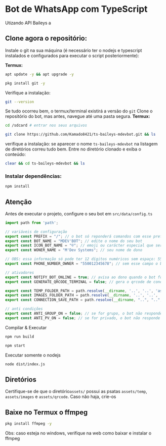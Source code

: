 # Bot de WhatsApp com TypeScript

Utizando API Baileys[](https://) a

## Clone agora o repositório:

Instale o git na sua máquina (é necessário ter o nodejs e typescript instalados e configurados para executar o script posteriormente):

**Termux:**

```bash
apt update -y && apt upgrade -y
```

```bash
pkg install git -y
```

Verifique a instalação:

```bash
git --version
```

Se tudo ocorreu bem, o termux/terminal existirá a versão do `git`
Clone o repositório do bot, mas antes, navegue até uma pasta segura.
**Termux:**

```bash
cd /sdcard # entrar nos seus arquivos
```

```bash
git clone https://github.com/Kamado8421/ts-baileys-mdevbot.git && ls
```

verifique a instalação: se aparecer o nome `ts-baileys-mdevbot` na listagem de diretórios correu tudo bem. Entre no diretório clonado e exiba o conteúdo:

```bash
clear && cd ts-baileys-mdevbot && ls
```

### Instalar dependências:

````bash
npm install
````

## Atenção

Antes de executar o projeto, configure o seu bot em `src/data/config.ts`

```typescript
import path from 'path';

// variáveis de configuração
export const PREFIX = "/"; // o bot só reponderá comandos com esse prefixo
export const BOT_NAME = "MDEV'BOT"; // edite o nome do seu bot
export const ICON_BOT_NAME = "©"; // emoji ou carácter especial que será exibido antes do nome do bot
export const WONER_NAME = "M'Dev Systems"; // seu nome de dono

// OBS: essa informação só pode ter 12 dígitos numéricos sem espaço: 55 + DDD + NÚMERO SEM O 9 inicial
export const PHONE_NUMBER_OWNER = "550012345678"; // sem esse campo o bot não saberá que é o dono que está mandando msg

// ativadores
export const NOTIFY_BOT_ONLINE = true; // avisa ao dono quando o bot for iniciado.
export const GENERATE_QRCODE_TERMINAL = false; // gera o qrcode de conexão no terminal se você preferir (recomendo deixar false se você estiver no dispositivo móvel)

export const TEMP_FOLDER_PATH = path.resolve(__dirname, '..', '..', 'assets', 'temp'); // pasta de arquivos temporários
export const IMAGES_FOLDER_PATH = path.resolve(__dirname, '..', '..', 'assets', 'images'); // pasta de imagens fixas
export const CONNECTION_SAVE_PATH = path.resolve(__dirname, "..", "..", "assets", "qrcode"); // pasta onde será salva as conexões

// anti condições
export const ANTI_GROUP_ON = false; // se for grupo, o bot não responde
export const ANTI_PV_ON = false; // se for privado, o bot não responde


```

Compilar & Executar

```bash
npm run build 
```

```bash
npm start
```

Executar somente o nodejs

````bash
node dist/index.js
````

## Diretórios

Certifique-se de que o diretório`assets/` possui as psatas `assets/temp`, `assets/images` e `assets/qrcode`. Caso não haja, crie-os

## Baixe no Termux o ffmpeg

```bash
pkg install ffmpeg -y
```

Obs: caso esteja no windows, verifique na web como baixar e instalar o ffmpeg
